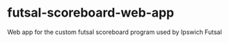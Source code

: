 # futsal-scoreboard-web-app
 Web app for the custom futsal scoreboard program used by Ipswich Futsal
